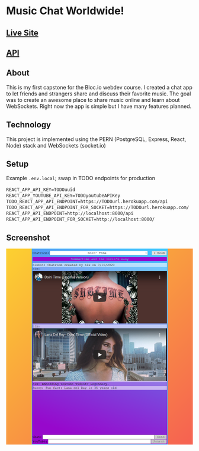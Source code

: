 # Music Chat Worldwide!

## [Live Site](https://music-chat.now.sh)

## [API](https://github.com/bix6/music-chat-api)

## About

This is my first capstone for the Bloc.io webdev course.
I created a chat app to let friends and strangers share and discuss their favorite music.
The goal was to create an awesome place to share music online and learn about WebSockets.
Right now the app is simple but I have many features planned.

## Technology

This project is implemented using the PERN (PostgreSQL, Express, React, Node) stack and WebSockets (socket.io)

## Setup

Example `.env.local`; swap in TODO endpoints for production

```
REACT_APP_API_KEY=TODOuuid
REACT_APP_YOUTUBE_API_KEY=TODOyoutubeAPIKey
TODO_REACT_APP_API_ENDPOINT=https://TODOurl.herokuapp.com/api
TODO_REACT_APP_API_ENDPOINT_FOR_SOCKET=https://TODOurl.herokuapp.com/
REACT_APP_API_ENDPOINT=http://localhost:8000/api
REACT_APP_API_ENDPOINT_FOR_SOCKET=http://localhost:8000/
```

## Screenshot

![screenshot](screenshot.png)
